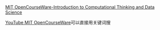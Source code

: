 [MIT OpenCourseWare-Introduction to Computational Thinking and Data Science](https://ocw.mit.edu/courses/electrical-engineering-and-computer-science/6-0002-introduction-to-computational-thinking-and-data-science-fall-2016/index.htm)

[YouTube MIT OpenCourseWare](https://www.youtube.com/user/MIT/featured)可以直接用关键词搜

